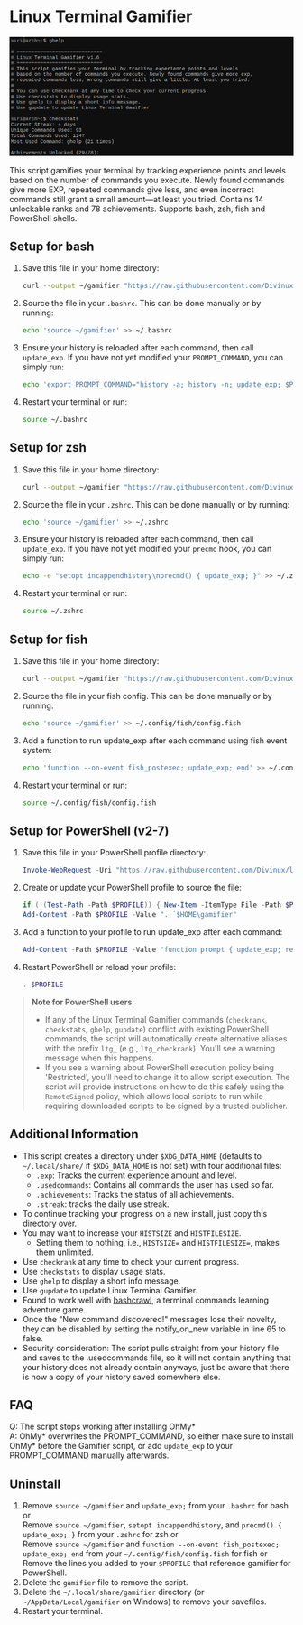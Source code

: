 # Linux Terminal Gamifier

![Description of the image](img/screenshot.png)


This script gamifies your terminal by tracking experience points and levels based on the number of commands you execute. Newly found commands give more EXP, repeated commands give less, and even incorrect commands still grant a small amount—at least you tried. Contains 14 unlockable ranks and 78 achievements. Supports bash, zsh, fish and PowerShell shells.

## Setup for bash

1. Save this file in your home directory:
   ```bash
   curl --output ~/gamifier "https://raw.githubusercontent.com/Divinux/linux-terminal-gamifier/refs/heads/main/gamifier"
   ```
2. Source the file in your `.bashrc`. This can be done manually or by running:
   ```bash
   echo 'source ~/gamifier' >> ~/.bashrc
   ```
3. Ensure your history is reloaded after each command, then call `update_exp`. If you have not yet modified your `PROMPT_COMMAND`, you can simply run:
   ```bash
   echo 'export PROMPT_COMMAND="history -a; history -n; update_exp; $PROMPT_COMMAND"' >> ~/.bashrc
   ```
4. Restart your terminal or run:
   ```bash
   source ~/.bashrc
   ```

## Setup for zsh

1. Save this file in your home directory:
   ```bash
   curl --output ~/gamifier "https://raw.githubusercontent.com/Divinux/linux-terminal-gamifier/refs/heads/main/gamifier"
   ```
2. Source the file in your `.zshrc`. This can be done manually or by running:
   ```bash
   echo 'source ~/gamifier' >> ~/.zshrc
   ```
3. Ensure your history is reloaded after each command, then call `update_exp`. If you have not yet modified your `precmd` hook, you can simply run:
   ```bash
   echo -e "setopt incappendhistory\nprecmd() { update_exp; }" >> ~/.zshrc
   ```
4. Restart your terminal or run:
   ```bash
   source ~/.zshrc
   ```

## Setup for fish

1. Save this file in your home directory:
   ```bash
   curl --output ~/gamifier "https://raw.githubusercontent.com/Divinux/linux-terminal-gamifier/refs/heads/main/gamifier"
   ```
2. Source the file in your fish config. This can be done manually or by running:
   ```bash
   echo 'source ~/gamifier' >> ~/.config/fish/config.fish
   ```
3. Add a function to run update_exp after each command using fish event system:
   ```bash
   echo 'function --on-event fish_postexec; update_exp; end' >> ~/.config/fish/config.fish
   ```
4. Restart your terminal or run:
   ```bash
   source ~/.config/fish/config.fish
   ```

## Setup for PowerShell (v2-7)

1. Save this file in your PowerShell profile directory:
   ```powershell
   Invoke-WebRequest -Uri "https://raw.githubusercontent.com/Divinux/linux-terminal-gamifier/refs/heads/main/gamifier" -OutFile "$HOME\gamifier"
   ```
2. Create or update your PowerShell profile to source the file:
   ```powershell
   if (!(Test-Path -Path $PROFILE)) { New-Item -ItemType File -Path $PROFILE -Force }
   Add-Content -Path $PROFILE -Value ". `$HOME\gamifier"
   ```
3. Add a function to your profile to run update_exp after each command:
   ```powershell
   Add-Content -Path $PROFILE -Value "function prompt { update_exp; return 'PS> ' }"
   ```
4. Restart PowerShell or reload your profile:
   ```powershell
   . $PROFILE
   ```

> **Note for PowerShell users**: 
> - If any of the Linux Terminal Gamifier commands (`checkrank`, `checkstats`, `ghelp`, `gupdate`) conflict with existing PowerShell commands, the script will automatically create alternative aliases with the prefix `ltg_` (e.g., `ltg_checkrank`). You'll see a warning message when this happens.
> - If you see a warning about PowerShell execution policy being 'Restricted', you'll need to change it to allow script execution. The script will provide instructions on how to do this safely using the `RemoteSigned` policy, which allows local scripts to run while requiring downloaded scripts to be signed by a trusted publisher.

## Additional Information

- This script creates a directory under `$XDG_DATA_HOME` (defaults to `~/.local/share/` if `$XDG_DATA_HOME` is not set) with four additional files:
  - `.exp`: Tracks the current experience amount and level.
  - `.usedcommands`: Contains all commands the user has used so far.
  - `.achievements`: Tracks the status of all achievements.
  - `.streak`: tracks the daily use streak.
- To continue tracking your progress on a new install, just copy this directory over.
- You may want to increase your `HISTSIZE` and `HISTFILESIZE`.
  - Setting them to nothing, i.e., `HISTSIZE=` and `HISTFILESIZE=`, makes them unlimited.
- Use `checkrank` at any time to check your current progress.
- Use `checkstats` to display usage stats.
- Use `ghelp` to display a short info message.
- Use `gupdate` to update Linux Terminal Gamifier.
- Found to work well with [bashcrawl](https://gitlab.com/slackermedia/bashcrawl), a terminal commands learning adventure game.
- Once the "New command discovered!" messages lose their novelty, they can be disabled by setting the notify_on_new variable in line 65 to false.
- Security consideration: The script pulls straight from your history file and saves to the .usedcommands file, so it will not contain anything that your history does not already contain anyways, just be aware that there is now a copy of your history saved somewhere else.

## FAQ

Q: The script stops working after installing OhMy*  
A: OhMy* overwrites the PROMPT_COMMAND, so either make sure to install OhMy* before the Gamifier script, or add `update_exp` to your PROMPT_COMMAND manually afterwards.

## Uninstall

1. Remove `source ~/gamifier` and `update_exp;` from your `.bashrc` for bash or  
   Remove `source ~/gamifier`, `setopt incappendhistory`, and `precmd() { update_exp; }` from your `.zshrc` for zsh or  
   Remove `source ~/gamifier` and `function --on-event fish_postexec; update_exp; end` from your `~/.config/fish/config.fish` for fish or  
   Remove the lines you added to your `$PROFILE` that reference gamifier for PowerShell.
2. Delete the `gamifier` file to remove the script.
3. Delete the `~/.local/share/gamifier` directory (or `~/AppData/Local/gamifier` on Windows) to remove your savefiles.
4. Restart your terminal.



